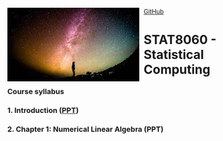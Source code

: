 <img src="test.jpg"
     alt="Markdown Monster icon"
     style="float: left; margin-right: 10px;" />
     
[GitHub](http://github.com)


# STAT8060 - Statistical Computing

### Course syllabus

### 1. Introduction ([PPT](https://lliu1871.github.io/STAT8060/STAT8060.html))

### 2. Chapter 1: Numerical Linear Algebra (PPT)
